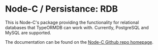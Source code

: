 # Node-C / Persistance: RDB
This is Node-C's package providing the functionality for relational databases that TypeORMDB can work with. Currently, PostgreSQL and MySQL are supported.

The documentation can be found on the [Node-C Github repo homepage](https://github.com/RazorDude/node-c).
